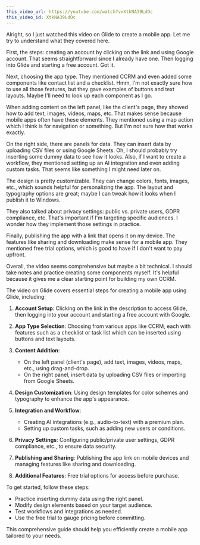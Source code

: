 ```yaml
---
this_video_url: https://youtube.com/watch?v=XtkNA39LdOc
this_video_id: XtkNA39LdOc
---
```

<think>
Alright, so I just watched this video on Glide to create a mobile app. Let me try to understand what they covered here.

First, the steps: creating an account by clicking on the link and using Google account. That seems straightforward since I already have one. Then logging into Glide and starting a free account. Got it. 

Next, choosing the app type. They mentioned CCRM and even added some components like contact list and a checklist. Hmm, I'm not exactly sure how to use all those features, but they gave examples of buttons and text layouts. Maybe I'll need to look up each component as I go.

When adding content on the left panel, like the client's page, they showed how to add text, images, videos, maps, etc. That makes sense because mobile apps often have these elements. They mentioned using a map action which I think is for navigation or something. But I'm not sure how that works exactly.

On the right side, there are panels for data. They can insert data by uploading CSV files or using Google Sheets. Oh, I should probably try inserting some dummy data to see how it looks. Also, if I want to create a workflow, they mentioned setting up an AI integration and even adding custom tasks. That seems like something I might need later on.

The design is pretty customizable. They can change colors, fonts, images, etc., which sounds helpful for personalizing the app. The layout and typography options are great; maybe I can tweak how it looks when I publish it to Windows.

They also talked about privacy settings: public vs. private users, GDPR compliance, etc. That's important if I'm targeting specific audiences. I wonder how they implement those settings in practice.

Finally, publishing the app with a link that opens it on my device. The features like sharing and downloading make sense for a mobile app. They mentioned free trial options, which is good to have if I don't want to pay upfront.

Overall, the video seems comprehensive but maybe a bit technical. I should take notes and practice creating some components myself. It's helpful because it gives me a clear starting point for building my own CCRM.
</think>

The video on Glide covers essential steps for creating a mobile app using Glide, including:

1. **Account Setup**: Clicking on the link in the description to access Glide, then logging into your account and starting a free account with Google.

2. **App Type Selection**: Choosing from various apps like CCRM, each with features such as a checklist or task list which can be inserted using buttons and text layouts.

3. **Content Addition**:
   - On the left panel (client's page), add text, images, videos, maps, etc., using drag-and-drop.
   - On the right panel, insert data by uploading CSV files or importing from Google Sheets.

4. **Design Customization**: Using design templates for color schemes and typography to enhance the app's appearance.

5. **Integration and Workflow**:
   - Creating AI integrations (e.g., audio-to-text) with a premium plan.
   - Setting up custom tasks, such as adding new users or conditions.

6. **Privacy Settings**: Configuring public/private user settings, GDPR compliance, etc., to ensure data security.

7. **Publishing and Sharing**: Publishing the app link on mobile devices and managing features like sharing and downloading.

8. **Additional Features**: Free trial options for access before purchase.

To get started, follow these steps:
- Practice inserting dummy data using the right panel.
- Modify design elements based on your target audience.
- Test workflows and integrations as needed.
- Use the free trial to gauge pricing before committing.

This comprehensive guide should help you efficiently create a mobile app tailored to your needs.
